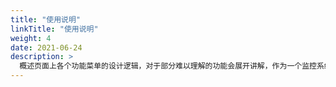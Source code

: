 ```yaml
---
title: "使用说明"
linkTitle: "使用说明"
weight: 4
date: 2021-06-24
description: >
  概述页面上各个功能菜单的设计逻辑，对于部分难以理解的功能会展开讲解，作为一个监控系统，难点在服务端设计，麻烦的点在采集完备性，后续希望社区朋友一起补充各类采集文档，一起完善！
---
```

